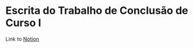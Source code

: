 # Escrita do Trabalho de Conclusão de Curso I
Link to [Notion](https://www.notion.so/d12fe1796e4649bf86ea2f9988517a41?v=a7122a1a57fe4d61adcc5e9293286e01)
